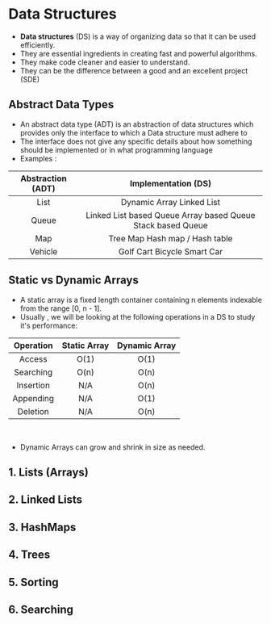# Data Structures 

- **Data structures** (DS) is a way of organizing data so that it can be used efficiently.
- They are essential ingredients in creating fast and powerful algorithms.
- They make code cleaner and easier to understand. 
- They can be the difference between a good and an excellent project (SDE)

## Abstract Data Types 

- An abstract data type (ADT) is an abstraction of data structures which provides only the interface to which a Data structure must adhere to 
- The interface does not give any specific details about how something should be implemented or in what programming language
- Examples : 

| **Abstraction (ADT)** 	|                   **Implementation (DS)**                   	|
|:---------------------:	|:-----------------------------------------------------------:	|
|         List          	|                  Dynamic Array Linked List                  	|
|         Queue         	| Linked List based Queue Array based Queue Stack based Queue 	|
|          Map          	|                Tree Map Hash map / Hash table               	|
|        Vehicle        	|                 Golf Cart  Bicycle Smart Car                	| 

## Static vs Dynamic Arrays 

- A static array is a fixed length container containing n elements indexable from the range [0, n - 1].
- Usually , we will be looking at the following operations in a DS to study it's performance:

| **Operation** 	| **Static Array** 	| **Dynamic Array** 	|
|:-------------:	|:----------------:	|:-----------------:	|
|     Access    	|       O(1)       	|        O(1)       	|
|   Searching   	|       O(n)       	|        O(n)       	|
|   Insertion   	|        N/A       	|        O(n)       	|
|   Appending   	|        N/A       	|        O(1)       	|
|    Deletion   	|        N/A       	|        O(n)       	|

<br>

- Dynamic Arrays can grow and shrink in size as needed. 


## 1. Lists (Arrays)

## 2. Linked Lists 

## 3. HashMaps

## 4. Trees 

## 5. Sorting 

## 6. Searching 
